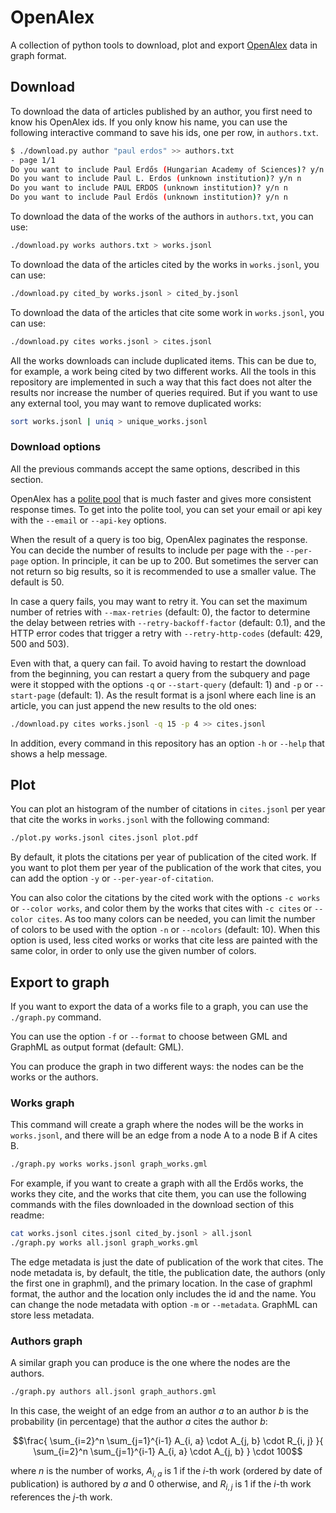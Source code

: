 # OpenAlex

A collection of python tools to download, plot and export [OpenAlex][1] data in graph format.

[1]: https://openalex.org/

## Download

To download the data of articles published by an author,
you first need to know his OpenAlex ids.
If you only know his name,
you can use the following interactive command to save his ids,
one per row, in `authors.txt`.

```sh
$ ./download.py author "paul erdos" >> authors.txt
- page 1/1
Do you want to include Paul Erdős (Hungarian Academy of Sciences)? y/n y
Do you want to include Paul L. Erdos (unknown institution)? y/n n
Do you want to include PAUL ERDOS (unknown institution)? y/n n
Do you want to include Paul Erdös (unknown institution)? y/n n
```

To download the data of the works of the authors in `authors.txt`,
you can use:

```sh
./download.py works authors.txt > works.jsonl
```

To download the data of the articles cited by the works in `works.jsonl`,
you can use:

```sh
./download.py cited_by works.jsonl > cited_by.jsonl
```

To download the data of the articles that cite some work in `works.jsonl`,
you can use:

```sh
./download.py cites works.jsonl > cites.jsonl
```

All the works downloads can include duplicated items.
This can be due to, for example, a work being cited by two different works.
All the tools in this repository are implemented in such a way
that this fact does not alter the results
nor increase the number of queries required.
But if you want to use any external tool,
you may want to remove duplicated works:

```sh
sort works.jsonl | uniq > unique_works.jsonl
```

### Download options

All the previous commands accept the same options,
described in this section.

OpenAlex has a [polite pool][2] that is much faster
and gives more consistent response times.
To get into the polite tool,
you can set your email or api key with the `--email` or `--api-key` options.

When the result of a query is too big, OpenAlex paginates the response.
You can decide the number of results to include per page
with the `--per-page` option.
In principle, it can be up to 200.
But sometimes the server can not return so big results,
so it is recommended to use a smaller value.
The default is 50.

In case a query fails, you may want to retry it.
You can set the maximum number of retries with `--max-retries` (default: 0),
the factor to determine the delay between retries
with `--retry-backoff-factor` (default: 0.1),
and the HTTP error codes that trigger a retry
with `--retry-http-codes` (default: 429, 500 and 503).

Even with that, a query can fail.
To avoid having to restart the download from the beginning,
you can restart a query from the subquery and page were it stopped
with the options `-q` or `--start-query` (default: 1)
and `-p` or `--start-page` (default: 1).
As the result format is a jsonl where each line is an article,
you can just append the new results to the old ones:

```sh
./download.py cites works.jsonl -q 15 -p 4 >> cites.jsonl
```

In addition, every command in this repository has an option `-h` or `--help`
that shows a help message.

[2]: https://docs.openalex.org/how-to-use-the-api/rate-limits-and-authentication#the-polite-pool

## Plot

You can plot an histogram of the number of citations in `cites.jsonl` per year
that cite the works in `works.jsonl` with the following command:

```sh
./plot.py works.jsonl cites.jsonl plot.pdf
```

By default, it plots the citations per year of publication of the cited work.
If you want to plot them per year of the publication of the work that cites,
you can add the option `-y` or `--per-year-of-citation`.

You can also color the citations by the cited work
with the options `-c works` or `--color works`,
and color them by the works that cites with `-c cites` or `--color cites`.
As too many colors can be needed,
you can limit the number of colors to be used
with the option `-n` or `--ncolors` (default: 10).
When this option is used,
less cited works or works that cite less are painted with the same color,
in order to only use the given number of colors.

## Export to graph

If you want to export the data of a works file to a graph,
you can use the `./graph.py` command.

You can use the option `-f` or `--format`
to choose between GML and GraphML as output format (default: GML).

You can produce the graph in two different ways:
the nodes can be the works or the authors.

### Works graph

This command will create a graph
where the nodes will be the works in `works.jsonl`,
and there will be an edge from a node A to a node B if A cites B.

```sh
./graph.py works works.jsonl graph_works.gml
```

For example, if you want to create a graph with
all the Erdős works, the works they cite, and the works that cite them,
you can use the following commands
with the files downloaded in the download section of this readme:

```sh
cat works.jsonl cites.jsonl cited_by.jsonl > all.jsonl
./graph.py works all.jsonl graph_works.gml
```

The edge metadata is just the date of publication of the work that cites.
The node metadata is, by default, the title, the publication date,
the authors (only the first one in graphml), and the primary location.
In the case of graphml format, the author and the location
only includes the id and the name.
You can change the node metadata with option `-m` or `--metadata`.
GraphML can store less metadata.

### Authors graph

A similar graph you can produce is the one where the nodes are the authors.

```sh
./graph.py authors all.jsonl graph_authors.gml
```

In this case, the weight of an edge from an author $a$ to an author $b$
is the probability (in percentage) that the author $a$ cites the author $b$:

```math
\frac{
  \sum_{i=2}^n \sum_{j=1}^{i-1} A_{i, a} \cdot A_{j, b} \cdot R_{i, j}
}{
  \sum_{i=2}^n \sum_{j=1}^{i-1} A_{i, a} \cdot A_{j, b}
} \cdot 100
```

where $n$ is the number of works,
$A_{i, a}$ is 1 if the $i$-th work (ordered by date of publication)
is authored by $a$ and 0 otherwise,
and $R_{i, j}$ is 1 if the $i$-th work references the $j$-th work.
